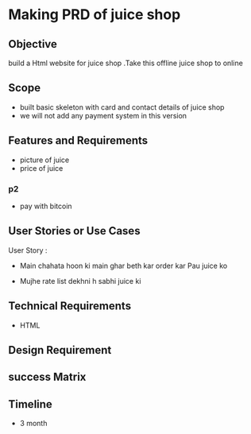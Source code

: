 # Making PRD of juice shop


## Objective
build a Html website for juice shop .Take this offline juice shop to online 

## Scope
- built basic skeleton with card and contact details of juice shop
- we will not add any payment system in this version

## Features and Requirements

- picture of juice 
- price of juice

### p2 
- pay with bitcoin


## User Stories or Use Cases 

User Story :
- Main chahata hoon ki main ghar beth kar order kar Pau juice ko

- Mujhe rate list dekhni h sabhi juice ki  


## Technical Requirements

- HTML

## Design Requirement


## success Matrix

## Timeline
- 3 month
